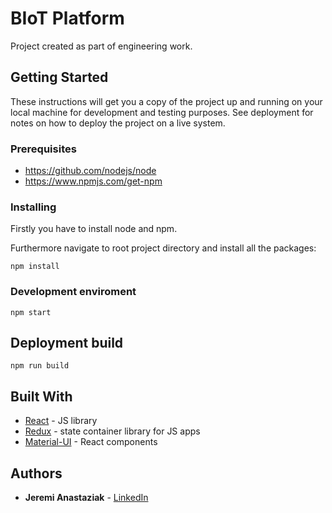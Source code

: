 # BIoT Platform

Project created as part of engineering work.

## Getting Started

These instructions will get you a copy of the project up and running on your local machine for development and testing purposes. See deployment for notes on how to deploy the project on a live system.

### Prerequisites

* https://github.com/nodejs/node
* https://www.npmjs.com/get-npm

### Installing

Firstly you have to install node and npm.

Furthermore navigate to root project directory and install all the packages:

```
npm install
```
### Development enviroment

```
npm start
```

## Deployment build

```
npm run build
```

## Built With

* [React](https://reactjs.org/) - JS library
* [Redux](https://redux.js.org/) - state container library for JS apps
* [Material-UI](http://www.material-ui.com/#/) - React components


## Authors

* **Jeremi Anastaziak** - [LinkedIn](https://www.linkedin.com/in/jeremianastaziak/)
